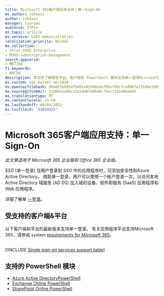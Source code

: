 ```yaml
---
title: Microsoft 365客户端应用支持：单一Sign-On
ms.author: robmazz
author: robmazz
manager: laurawi
audience: ITPro
ms.topic: article
ms.service: o365-administration
localization_priority: Normal
ms.collection:
- Strat_O365_Enterprise
- M365-subscription-management
search.appverid:
- MET150
f1.keywords:
- NOCSH
description: 本文将了解哪些平台、客户端和 PowerShell 模块支持单一登录Microsoft 365。
ms.custom: seo-marvel-apr2020
ms.openlocfilehash: d0edf3e9954fb481e83d40e4af0befd9c7ca9967a7354be1969d226e08f52cb2
ms.sourcegitcommit: a1b66e1e80c25d14d67a9b46c79ec7245d88e045
ms.translationtype: MT
ms.contentlocale: zh-CN
ms.lasthandoff: 08/05/2021
ms.locfileid: "53854925"
---
```

# <a name="microsoft-365-client-app-support-single-sign-on"></a>Microsoft 365客户端应用支持：单一Sign-On

*此文章适用于 Microsoft 365 企业版和 Office 365 企业版。* 

SSO (单一登录) 当用户登录到 SSO 中的应用程序时，可添加安全性和Azure Active Directory。 借助单一登录，用户可以使用一个帐户登录一次，以访问本地 Active Directory 域服务 (AD DS) 加入域的设备、软件即服务 (SaaS) 应用程序和 Web 应用程序。

详细了解单 [一登录](/azure/active-directory/manage-apps/what-is-single-sign-on)。

## <a name="supported-clients--platforms"></a>受支持的客户端&平台

以下客户端和平台的最新版本支持单一登录。 有关应用程序平台支持Microsoft 365，请参阅 system [requirements for Microsoft 365](/microsoft-365/microsoft-365-and-office-resources)。
<br>
<br>

[!INCLUDE [Single sign-on services support table](../includes/microsoft-365-client-support-single-sign-on-include.md)]

## <a name="supported-powershell-modules"></a>支持的 PowerShell 模块

- [Azure Active DirectoryPowerShell](/powershell/azure/active-directory/overview)
- [Exchange Online PowerShell](/powershell/exchange/exchange-online-powershell)
- [SharePoint Online PowerShell](/powershell/sharepoint/sharepoint-online/connect-sharepoint-online)
